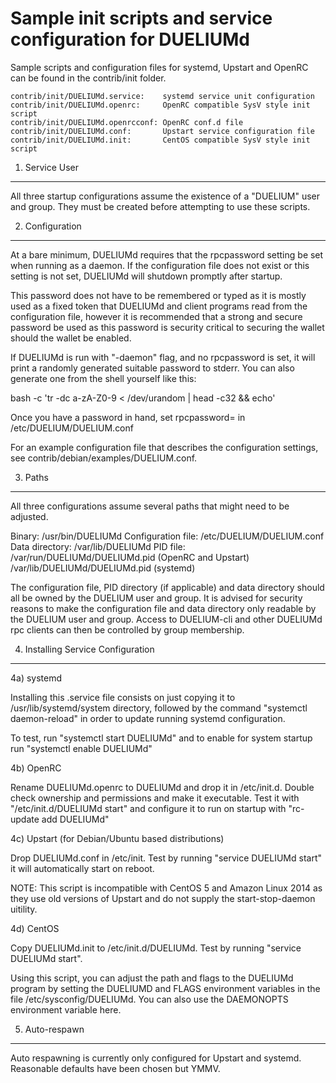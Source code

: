 Sample init scripts and service configuration for DUELIUMd
==========================================================

Sample scripts and configuration files for systemd, Upstart and OpenRC
can be found in the contrib/init folder.

    contrib/init/DUELIUMd.service:    systemd service unit configuration
    contrib/init/DUELIUMd.openrc:     OpenRC compatible SysV style init script
    contrib/init/DUELIUMd.openrcconf: OpenRC conf.d file
    contrib/init/DUELIUMd.conf:       Upstart service configuration file
    contrib/init/DUELIUMd.init:       CentOS compatible SysV style init script

1. Service User
---------------------------------

All three startup configurations assume the existence of a "DUELIUM" user
and group.  They must be created before attempting to use these scripts.

2. Configuration
---------------------------------

At a bare minimum, DUELIUMd requires that the rpcpassword setting be set
when running as a daemon.  If the configuration file does not exist or this
setting is not set, DUELIUMd will shutdown promptly after startup.

This password does not have to be remembered or typed as it is mostly used
as a fixed token that DUELIUMd and client programs read from the configuration
file, however it is recommended that a strong and secure password be used
as this password is security critical to securing the wallet should the
wallet be enabled.

If DUELIUMd is run with "-daemon" flag, and no rpcpassword is set, it will
print a randomly generated suitable password to stderr.  You can also
generate one from the shell yourself like this:

bash -c 'tr -dc a-zA-Z0-9 < /dev/urandom | head -c32 && echo'

Once you have a password in hand, set rpcpassword= in /etc/DUELIUM/DUELIUM.conf

For an example configuration file that describes the configuration settings,
see contrib/debian/examples/DUELIUM.conf.

3. Paths
---------------------------------

All three configurations assume several paths that might need to be adjusted.

Binary:              /usr/bin/DUELIUMd
Configuration file:  /etc/DUELIUM/DUELIUM.conf
Data directory:      /var/lib/DUELIUMd
PID file:            /var/run/DUELIUMd/DUELIUMd.pid (OpenRC and Upstart)
                     /var/lib/DUELIUMd/DUELIUMd.pid (systemd)

The configuration file, PID directory (if applicable) and data directory
should all be owned by the DUELIUM user and group.  It is advised for security
reasons to make the configuration file and data directory only readable by the
DUELIUM user and group.  Access to DUELIUM-cli and other DUELIUMd rpc clients
can then be controlled by group membership.

4. Installing Service Configuration
-----------------------------------

4a) systemd

Installing this .service file consists on just copying it to
/usr/lib/systemd/system directory, followed by the command
"systemctl daemon-reload" in order to update running systemd configuration.

To test, run "systemctl start DUELIUMd" and to enable for system startup run
"systemctl enable DUELIUMd"

4b) OpenRC

Rename DUELIUMd.openrc to DUELIUMd and drop it in /etc/init.d.  Double
check ownership and permissions and make it executable.  Test it with
"/etc/init.d/DUELIUMd start" and configure it to run on startup with
"rc-update add DUELIUMd"

4c) Upstart (for Debian/Ubuntu based distributions)

Drop DUELIUMd.conf in /etc/init.  Test by running "service DUELIUMd start"
it will automatically start on reboot.

NOTE: This script is incompatible with CentOS 5 and Amazon Linux 2014 as they
use old versions of Upstart and do not supply the start-stop-daemon uitility.

4d) CentOS

Copy DUELIUMd.init to /etc/init.d/DUELIUMd. Test by running "service DUELIUMd start".

Using this script, you can adjust the path and flags to the DUELIUMd program by
setting the DUELIUMD and FLAGS environment variables in the file
/etc/sysconfig/DUELIUMd. You can also use the DAEMONOPTS environment variable here.

5. Auto-respawn
-----------------------------------

Auto respawning is currently only configured for Upstart and systemd.
Reasonable defaults have been chosen but YMMV.
